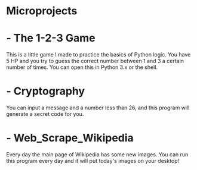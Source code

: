 # Microprojects

# - The 1-2-3 Game
This is a little game I made to practice the basics of Python logic. You have 5 HP and you try to guess the correct number between 1 and 3 a certain number of times. You can open this in Python 3.x or the shell.

# - Cryptography
You can input a message and a number less than 26, and this program will generate a secret code for you.

# - Web_Scrape_Wikipedia
Every day the main page of Wikipedia has some new images. You can run this program every day and it will put today's images on your desktop!
